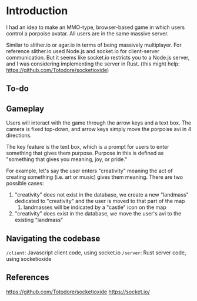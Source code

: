 # Introduction

I had an idea to make an MMO-type, browser-based game in which users control a porpoise avatar. All users are in the same massive server.

Similar to slither.io or agar.io in terms of being massively multiplayer. For reference slither.io used Node.js and socket.io for client-server communication. But it seems like socket.io restricts you to a Node.js server, and I was considering implementing the server in Rust. (this might help: https://github.com/Totodore/socketioxide)

## To-do


## Gameplay

Users will interact with the game through the arrow keys and a text box. The camera is fixed top-down, and arrow keys simply move the porpoise avi in 4 directions.

The key feature is the text box, which is a prompt for users to enter something that gives them purpose. Purpose in this is defined as "something that gives you meaning, joy, or pride."

For example, let's say the user enters "creativity" meaning the act of creating something (i.e. art or music) gives them meaning. There are two possible cases:
1. "creativity" does not exist in the database, we create a new "landmass" dedicated to "creativity" and the user is moved to that part of the map
   1. landmasses will be indicated by a "castle" icon on the map
2. "creativity" does exist in the database, we move the user's avi to the existing "landmass"

## Navigating the codebase

`/client`: Javascript client code, using socket.io
`/server`: Rust server code, using socketioxide

## References
https://github.com/Totodore/socketioxide
https://socket.io/
